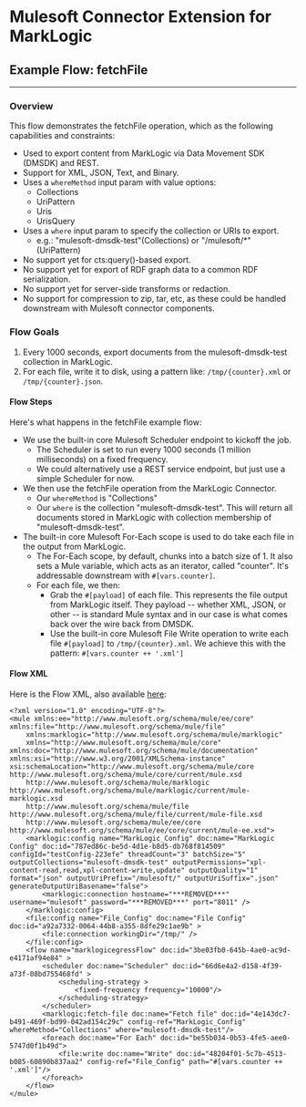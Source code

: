 # Mulesoft Connector Extension for MarkLogic #

## Example Flow: fetchFile ##
_____________

### Overview ###

This flow demonstrates the fetchFile operation, which as the following capabilities and constraints:

* Used to export content from MarkLogic via Data Movement SDK (DMSDK) and REST.
* Support for XML, JSON, Text, and Binary.  
* Uses a ```whereMethod``` input param with value options:
  * Collections
  * UriPattern
  * Uris
  * UrisQuery
* Uses a ```where``` input param to specify the collection or URIs to export.
  * e.g.: "mulesoft-dmsdk-test"(Collections) or "/mulesoft/*" (UriPattern)
* No support yet for cts:query()-based export.
* No support yet for export of RDF graph data to a common RDF serialization.
* No support yet for server-side transforms or redaction.
* No support for compression to zip, tar, etc, as these could be handled downstream with Mulesoft connector components.

### Flow Goals ###

1. Every 1000 seconds, export documents from the mulesoft-dmsdk-test collection in MarkLogic.
2. For each file, write it to disk, using a pattern like: ```/tmp/{counter}.xml``` or ```/tmp/{counter}.json```.

#### Flow Steps ####

Here's what happens in the fetchFile example flow:

* We use the built-in core Mulesoft Scheduler endpoint to kickoff the job.  
  * The Scheduler is set to run every 1000 seconds (1 million milliseconds) on a fixed frequency.
  * We could alternatively use a REST service endpoint, but just use a simple Scheduler for now.
* We then use the fetchFile operation from the MarkLogic Connector.
  * Our ```whereMethod``` is "Collections"
  * Our ```where``` is the collection "mulesoft-dmsdk-test".  This will return all documents stored in MarkLogic with collection membership of "mulesoft-dmsdk-test".
* The built-in core Mulesoft For-Each scope is used to do take each file in the output from MarkLogic. 
  * The For-Each scope, by default, chunks into a batch size of 1.  It also sets a Mule variable, which acts as an iterator, called "counter".  It's addressable downstream with ```#[vars.counter]```.
  * For each file, we then:
    *  Grab the ```#[payload]``` of each file.  This represents the file output from MarkLogic itself.  They payload -- whether XML, JSON, or other -- is standard Mule syntax and in our case is what comes back over the wire back from DMSDK.
    *  Use the built-in core Mulesoft File Write operation to write each file ```#[payload]``` to ```/tmp/{counter}.xml```.  We achieve this with the pattern: ```#[vars.counter ++ '.xml']```
  

#### Flow XML ####

Here is the Flow XML, also available <a href="project-fetchFile-flow.xml">here</a>:


```
<?xml version="1.0" encoding="UTF-8"?>
<mule xmlns:ee="http://www.mulesoft.org/schema/mule/ee/core" xmlns:file="http://www.mulesoft.org/schema/mule/file"
    xmlns:marklogic="http://www.mulesoft.org/schema/mule/marklogic"
    xmlns="http://www.mulesoft.org/schema/mule/core" xmlns:doc="http://www.mulesoft.org/schema/mule/documentation" xmlns:xsi="http://www.w3.org/2001/XMLSchema-instance" xsi:schemaLocation="http://www.mulesoft.org/schema/mule/core http://www.mulesoft.org/schema/mule/core/current/mule.xsd
    http://www.mulesoft.org/schema/mule/marklogic http://www.mulesoft.org/schema/mule/marklogic/current/mule-marklogic.xsd
    http://www.mulesoft.org/schema/mule/file http://www.mulesoft.org/schema/mule/file/current/mule-file.xsd
    http://www.mulesoft.org/schema/mule/ee/core http://www.mulesoft.org/schema/mule/ee/core/current/mule-ee.xsd">
    <marklogic:config name="MarkLogic_Config" doc:name="MarkLogic Config" doc:id="787ed86c-be5d-4d1e-b8d5-db768f814509" configId="testConfig-223efe" threadCount="3" batchSize="5" outputCollections="mulesoft-dmsdk-test" outputPermissions="xpl-content-read,read,xpl-content-write,update" outputQuality="1" format="json" outputUriPrefix="/mulesoft/" outputUriSuffix=".json" generateOutputUriBasename="false">
        <marklogic:connection hostname="***REMOVED***" username="mulesoft" password="***REMOVED***" port="8011" />
    </marklogic:config>
    <file:config name="File_Config" doc:name="File Config" doc:id="a92a7332-0064-44b8-a355-8dfe29c1ae9b" >
        <file:connection workingDir="/tmp/" />
    </file:config>
    <flow name="marklogicegressFlow" doc:id="3be03fb0-645b-4ae0-ac9d-e4171af94e84" >
        <scheduler doc:name="Scheduler" doc:id="66d6e4a2-d158-4f39-a73f-08bd755468fd" >
            <scheduling-strategy >
                <fixed-frequency frequency="10000"/>
            </scheduling-strategy>
        </scheduler>
        <marklogic:fetch-file doc:name="Fetch file" doc:id="4e143dc7-b491-469f-bd99-042ad154c29c" config-ref="MarkLogic_Config" whereMethod="Collections" where="mulesoft-dmsdk-test"/>
        <foreach doc:name="For Each" doc:id="be55b034-0b53-4fe5-aee0-5747d0f1b49d">
            <file:write doc:name="Write" doc:id="48204f01-5c7b-4513-b085-60890b837aa2" config-ref="File_Config" path="#[vars.counter ++ '.xml']"/>
        </foreach>
    </flow>
</mule>
```